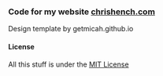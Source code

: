 ### Code for my website [chrishench.com](http://chrishench.com)
Design template by getmicah.github.io

#### License
All this stuff is under the [MIT License](https://raw.githubusercontent.com/getmicah/getmicah.github.io/master/LICENSE)
